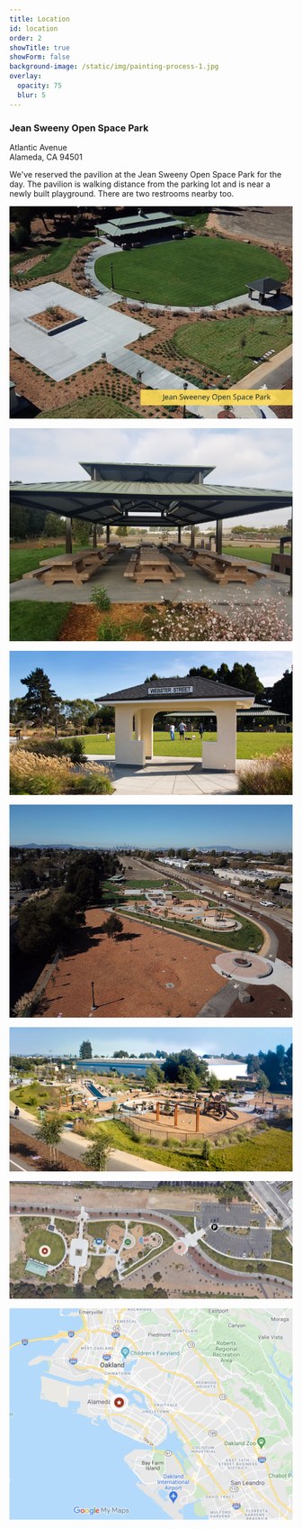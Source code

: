 ```yaml
---
title: Location
id: location
order: 2
showTitle: true
showForm: false
background-image: /static/img/painting-process-1.jpg
overlay:
  opacity: 75
  blur: 5
---
```

### Jean Sweeny Open Space Park

Atlantic Avenue\
Alameda, CA 94501

We've reserved the pavilion at the Jean Sweeny Open Space Park for the day. The pavilion is walking distance from the parking lot and is near a newly built playground. There are two restrooms nearby too.

![](/static/img/skitch.png)

![](/static/img/3-pavillion.jpeg)

![](/static/img/4-gazebo.jpeg)

![](/static/img/6-view-of-park-and-playground.jpeg)

![](/static/img/playground-1.jpeg)

![](/static/img/screen-shot-2021-10-03-at-1.32.16-pm.png)

![](/static/img/screen-shot-2021-10-03-at-1.21.59-pm.png)